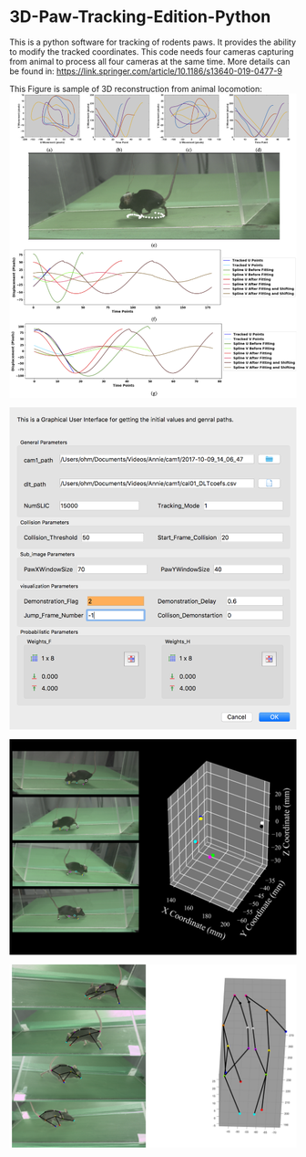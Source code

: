 # 3D-Paw-Tracking-Edition-Python
This is a python software for tracking of rodents paws. It provides the ability to modify the tracked coordinates. This code needs four cameras capturing from animal to process all four cameras at the same time.
More details can be found in:
https://link.springer.com/article/10.1186/s13640-019-0477-9

This Figure is sample of 3D reconstruction from animal locomotion:
![image](https://github.com/omaghsoudi/3D-Paw-Tracking-Edition-Python/blob/master/fig6.png)

![image](https://github.com/omaghsoudi/3D-Paw-Tracking-Edition-Python/blob/master/fig7.png)

![image](https://github.com/omaghsoudi/3D-Paw-Tracking-Edition-Python/blob/master/fig9.png)

![image](https://github.com/omaghsoudi/3D-Paw-Tracking-Edition-Python/blob/master/fig10.png)
